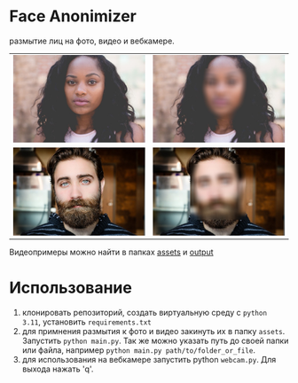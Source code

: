 # Face Anonimizer
размытие лиц на фото, видео и вебкамере.

<table>
  <tr>
    <td><img src=assets/attractive-1869761_640.jpg width=400></td>
    <td><img src=output/attractive-1869761_640.jpg width=400></td>
  </tr>
  <tr>
    <td><img src=assets/beard-1845166_640.jpg width=400></td>
    <td><img src=output/beard-1845166_640.jpg width=400></td>
  </tr>
</table>
Видеопримеры можно найти в папках <a href=https://github.com/lethnis/face-anonimizer/tree/main/assets>assets</a> и <a href=https://github.com/lethnis/face-anonimizer/tree/main/output>output</a>

# Использование
1. клонировать репозиторий, создать виртуальную среду с `python 3.11`, установить `requirements.txt`
2. для примнения размытия к фото и видео закинуть их в папку `assets`. Запустить `python main.py`. Так же можно указать путь до своей папки или файла, например `python main.py path/to/folder_or_file`.
3. для использования на вебкамере запустить python `webcam.py`. Для выхода нажать 'q'.
